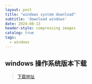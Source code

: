 ```yaml
---
layout: post
title: "windows system download"
subtitle: 'download windows'
date: 2024-08-13
header-style: compressing images
catalog: true
tags:
  - windows
---
```

## windows 操作系统版本下载
>[下载地址](https://tb.rg-adguard.net/public.php)
